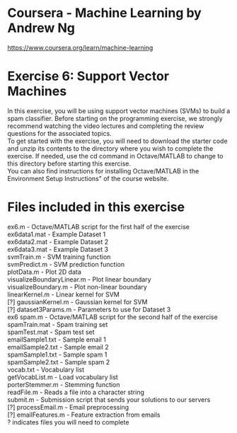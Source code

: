 # Coursera - Machine Learning by Andrew Ng
https://www.coursera.org/learn/machine-learning

# Exercise 6: Support Vector Machines
In this exercise, you will be using support vector machines (SVMs) to build
a spam classifier. Before starting on the programming exercise, we strongly
recommend watching the video lectures and completing the review questions
for the associated topics.
<br />
To get started with the exercise, you will need to download the starter
code and unzip its contents to the directory where you wish to complete the
exercise. If needed, use the cd command in Octave/MATLAB to change to
this directory before starting this exercise.
<br />
You can also find instructions for installing Octave/MATLAB in the 
Environment Setup Instructions" of the course website.
<br />
# Files included in this exercise
ex6.m - Octave/MATLAB script for the first half of the exercise<br />
ex6data1.mat - Example Dataset 1<br />
ex6data2.mat - Example Dataset 2<br />
ex6data3.mat - Example Dataset 3<br />
svmTrain.m - SVM training function<br />
svmPredict.m - SVM prediction function<br />
plotData.m - Plot 2D data<br />
visualizeBoundaryLinear.m - Plot linear boundary<br />
visualizeBoundary.m - Plot non-linear boundary<br />
linearKernel.m - Linear kernel for SVM<br />
[?] gaussianKernel.m - Gaussian kernel for SVM<br />
[?] dataset3Params.m - Parameters to use for Dataset 3<br />
ex6 spam.m - Octave/MATLAB script for the second half of the exercise<br />
spamTrain.mat - Spam training set<br />
spamTest.mat - Spam test set<br />
emailSample1.txt - Sample email 1<br />
emailSample2.txt - Sample email 2<br />
spamSample1.txt - Sample spam 1<br />
spamSample2.txt - Sample spam 2<br />
vocab.txt - Vocabulary list<br />
getVocabList.m - Load vocabulary list<br />
porterStemmer.m - Stemming function<br />
readFile.m - Reads a file into a character string<br />
submit.m - Submission script that sends your solutions to our servers<br />
[?] processEmail.m - Email preprocessing<br />
[?] emailFeatures.m - Feature extraction from emails<br />
? indicates files you will need to complete<br />
